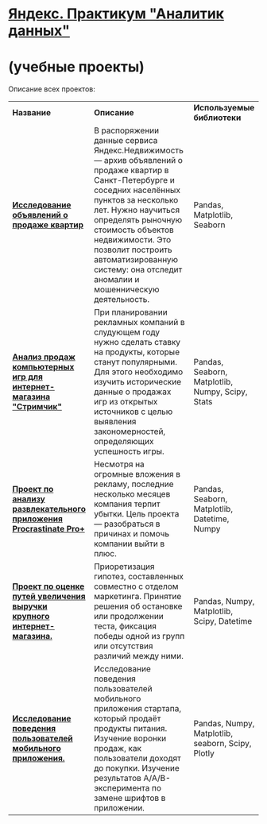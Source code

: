 # <a href="https://praktikum.yandex.ru/data-analyst/" target="_blank"><b>Яндекс. Практикум "Аналитик данных"</b></a>
# (учебные проекты)

Описание всех проектов:

<table>
<tr>
<td><b>Название</b></td>
<td><b>Описание</b></td>
<td><b>Используемые библиотеки</b></td>
<tr>
<td><a href="https://github.com/IgorYu79/Yandex.Practicum_projects/blob/main/realty/2022_11_19_realty.ipynb" target="_blank"><b>Исследование объявлений о продаже квартир</b></a></td>
<td>В распоряжении данные сервиса Яндекс.Недвижимость — архив объявлений о продаже квартир в Санкт-Петербурге и соседних населённых пунктов за несколько лет. Нужно научиться определять рыночную стоимость объектов недвижимости. Это позволит построить автоматизированную систему: она отследит аномалии и мошенническую деятельность. </td>
<td>Pandas, Matplotlib, Seaborn</td>
<tr>
<td><a href="https://github.com/IgorYu79/Yandex.Practicum_projects/blob/main/games/2022_12_16_games.ipynb" target="_blank"><b>Анализ продаж компьютерных игр для интернет-магазина "Стримчик"</b></a></td>
<td>При планировании рекламных компаний в слудующем году нужно сделать ставку на продукты, которые станут популярными. Для этого необходимо изучить исторические данные о продажах игр из открытых источников с целью выявления закономерностей, определяющих успешность игры.</td>
<td>Pandas, Seaborn, Matplotlib, Numpy, Scipy, Stats</td>
<tr>
<td><a href="https://github.com/IgorYu79/Yandex.Practicum_projects/blob/main/entertainment/2023_01_22_entertainment.ipynb" target="_blank"><b>Проект по анализу развлекательного приложения Procrastinate Pro+</b></td>
<td>Несмотря на огромные вложения в рекламу, последние несколько месяцев компания терпит убытки. Цель проекта — разобраться в причинах и помочь компании выйти в плюс.</td>
<td>Pandas, Seaborn, Matplotlib, Datetime, Numpy</td>
<tr>
<td><a href="https://github.com/IgorYu79/Yandex.Practicum_projects/blob/main/a_b_test/2023_02_17_a_b_test.ipynb" target="_blank"><b>Проект по оценке путей увеличения выручки крупного интернет-магазина.</b></a></td>
<td>Приоретизация гипотез, составленных совместно с отделом маркетинга. Принятие решения об остановке или продолжении теста, фиксация победы одной из групп или отсутствия различий между ними.</td>
<td>Pandas, Numpy, Matplotlib, Scipy, Datetime</td>
<tr>
<td><a href="https://github.com/IgorYu79/Yandex.Practicum_projects/blob/main/mobile_app/2023_03_03_15_11_project_inet_shop.ipynb" target="_blank"><b>Исследование поведения пользователей мобильного приложения.</b></a></td>
<td>Исследование поведения пользователей мобильного приложения стартапа, который продаёт продукты питания. Изучение воронки продаж, как пользователи доходят до покупки. Изучение результатов A/A/B-эксперимента по замене шрифтов в приложении.</td>
<td>Pandas, Numpy, Matplotlib, seaborn, Scipy, Plotly</td>
</table>
<br/><br/>

